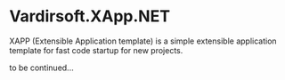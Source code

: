 # Vardirsoft.XApp.NET
XAPP (Extensible Application template) is a simple extensible application template for fast code startup for new projects.

to be continued...

